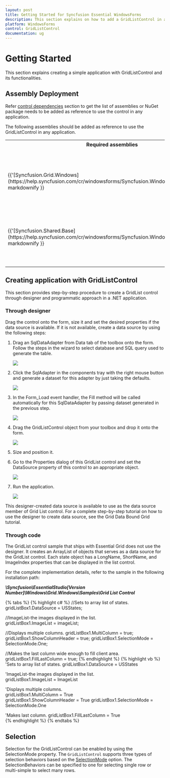 ```yaml
---
layout: post
title: Getting Started for Syncfusion Essential WindowsForms
description: This section explains on how to add a GridListControl in an application and some of the basic functionalities of it.
platform: WindowsForms
control: GridListControl
documentation: ug
---
```


# Getting Started

This section explains creating a simple application with GridListControl and its functionalities.

## Assembly Deployment
Refer [control dependencies](https://help.syncfusion.com/windowsforms/control-dependencies#gridlistcontrol) section to get the list of assemblies or NuGet package needs to be added as reference to use the control in any application. 

The following assemblies should be added as reference to use the GridListControl in any application.

<table>
<tr>
<th>
Required assemblies<br/><br/></th><th>
Description<br/><br/></th></tr>
<tr>
<td>
{{'[Syncfusion.Grid.Windows](https://help.syncfusion.com/cr/windowsforms/Syncfusion.Windows.Forms.Grid.html)'| markdownify }}<br/><br/></td><td>
Contains classes that handles all UI operations, fundamentals, and base classes of the GridListControl.<br/><br/></td></tr>
<tr>
<td>
{{'[Syncfusion.Shared.Base](https://help.syncfusion.com/cr/windowsforms/Syncfusion.Windows.Forms.html)'| markdownify }}<br/><br/></td><td>
Contains the style related properties and various editor controls used in the GridListControl.<br/><br/></td></tr>
</table>

## Creating application with GridListControl

This section provides step-by-step procedure to create a GridList control through designer and programmatic approach in a .NET application.

### Through designer

Drag the control onto the form, size it and set the desired properties if the data source is available. If it is not available, create a data source by using the following steps:

1. Drag an SqlDataAdapter from Data tab of the toolbox onto the form. Follow the steps in the wizard to select database and SQL query used to generate the table.

   ![](Creating-Grid-List-Control_images/Creating-Grid-List-Control_img1.jpeg)

2. Click the SqlAdapter in the components tray with the right mouse button and generate a dataset for this adapter by just taking the defaults. 

   ![](Creating-Grid-List-Control_images/Creating-Grid-List-Control_img2.jpeg) 

3. In the Form_Load event handler, the Fill method will be called automatically for this SqlDataAdapter by passing dataset generated in the previous step.

   ![](Creating-Grid-List-Control_images/Creating-Grid-List-Control_img3.jpeg) 

4. Drag the GridListControl object from your toolbox and drop it onto the form.

   ![](Creating-Grid-List-Control_images/Creating-Grid-List-Control_img4.jpeg) 

5. Size and position it.
6. Go to the Properties dialog of this GridList control and set the DataSource property of this control to an appropriate object.

   ![](Creating-Grid-List-Control_images/Creating-Grid-List-Control_img5.jpeg) 

7. Run the application. 

   ![](Creating-Grid-List-Control_images/Creating-Grid-List-Control_img6.jpeg) 

This designer-created data source is available to use as the data source member of Grid List control. For a complete step-by-step tutorial on how to use the designer to create data source, see the Grid Data Bound Grid tutorial.

### Through code

The GridList control sample that ships with Essential Grid does not use the designer. It creates an ArrayList of objects that serves as a data source for the GridList control. Each state object has a LongName, ShortName, and ImageIndex properties that can be displayed in the list control.  

For the complete implementation details, refer to the sample in the following installation path:

**_<Install Location>\Syncfusion\EssentialStudio\[Version Number]\Windows\Grid.Windows\Samples\Grid List Control_**

{% tabs %}
{% highlight c# %}
//Sets to array list of states.
gridListBox1.DataSource = USStates;

//ImageList-the images displayed in the list.      
gridListBox1.ImageList = imageList;

//Displays multiple columns.
gridListBox1.MultiColumn = true;
gridListBox1.ShowColumnHeader = true;
gridListBox1.SelectionMode = SelectionMode.One;

//Makes the last column wide enough to fill client area.
gridListBox1.FillLastColumn = true; 
{% endhighlight  %}
{% highlight vb %}
'Sets to array list of states.
gridListBox1.DataSource = USStates        

'ImageList-the images displayed in the list.       
gridListBox1.ImageList = ImageList           

'Displays multiple columns.       
gridListBox1.MultiColumn = True                
gridListBox1.ShowColumnHeader = True
gridListBox1.SelectionMode = SelectionMode.One

'Makes last column.
gridListBox1.FillLastColumn = True             
{% endhighlight  %}
{% endtabs %}

## Selection

Selection for the GridListControl can be enabled by using the SelectionMode property. The `GridListControl` supports three types of selection behaviors based on the [SelectionMode](https://help.syncfusion.com/windowsforms/gridlist/data-binding-and-selection-modes) option. The SelectionBehaviors can be specified to one for selecting single row or multi-simple to select many rows.
